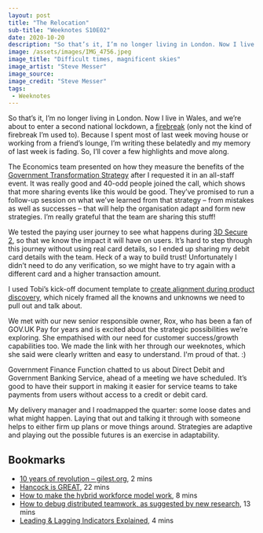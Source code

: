 ```yaml
---
layout: post
title: "The Relocation"
sub-title: "Weeknotes S10E02"
date: 2020-10-20
description: "So that’s it, I’m no longer living in London. Now I live in Wales."
image: /assets/images/IMG_4756.jpeg
image_title: "Difficult times, magnificent skies"
image_artist: "Steve Messer"
image_source: 
image_credit: "Steve Messer"
tags:
 - Weeknotes
---
```


So that’s it, I’m no longer living in London. Now I live in Wales, and we’re about to enter a second national lockdown, a [firebreak](https://gov.wales/national-coronavirus-fire-break-to-be-introduced-in-wales-on-friday) (only not the kind of firebreak I’m used to). Because I spent most of last week moving house or working from a friend’s lounge, I’m writing these belatedly and my memory of last week is fading. So, I’ll cover a few highlights and move along.

The Economics team presented on how they measure the benefits of the [Government Transformation Strategy](https://www.gov.uk/government/publications/government-transformation-strategy-2017-to-2020) after I requested it in an all-staff event. It was really good and 40-odd people joined the call, which shows that more sharing events like this would be good. They’ve promised to run a follow-up session on what we’ve learned from that strategy – from mistakes as well as successes – that will help the organisation adapt and form new strategies. I’m really grateful that the team are sharing this stuff!

We tested the paying user journey to see what happens during [3D Secure 2](https://3dsecure2.com), so that we know the impact it will have on users. It’s hard to step through this journey without using real card details, so I ended up sharing my debit card details with the team. Heck of a way to build trust! Unfortunately I didn’t need to do any verification, so we might have to try again with a different card and a higher transaction amount.

I used Tobi’s kick-off document template to [create alignment during product discovery](https://tobiogunsina.com/creating-alignment-during-product-discovery/), which nicely framed all the knowns and unknowns we need to pull out and talk about. 

We met with our new senior responsible owner, Rox, who has been a fan of GOV.UK Pay for years and is excited about the strategic possibilities we’re exploring. She empathised with our need for customer success/growth capabilities too. We made the link with her through our weeknotes, which she said were clearly written and easy to understand. I'm proud of that. :)

Government Finance Function chatted to us about Direct Debit and Government Banking Service, ahead of a meeting we have scheduled. It’s good to have their support in making it easier for service teams to take payments from users without access to a credit or debit card.

My delivery manager and I roadmapped the quarter: some loose dates and what might happen. Laying that out and talking it through with someone helps to either firm up plans or move things around. Strategies are adaptive and playing out the possible futures is an exercise in adaptability. 

## Bookmarks

- [10 years of revolution – gilest.org](https://gilest.org/2020/10-years-of-revolution/), 2 mins
- [Hancock is GREAT](https://members.tortoisemedia.com/2020/10/05/201005-test-and-trace-slow-news-audio-hancock-is-great-plus-transcript/content.html), 22 mins
- [How to make the hybrid workforce model work](https://on.ft.com/36S0BxX), 8 mins
- [How to debug distributed teamwork, as suggested by new research](https://www.atlassian.com/blog/teamwork/new-research-covid-19-remote-work-impact), 13 mins
- [Leading & Lagging Indicators Explained](https://herbig.activehosted.com/index.php?action=social&chash=b83aac23b9528732c23cc7352950e880.308), 4 mins